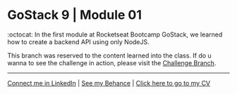 # GoStack 9 | Module 01

:octocat: In the first module at Rocketseat Bootcamp GoStack, we learned how to create a backend API using only NodeJS.

This branch was reserved to the content learned into the class. If do u wanna to see the challenge in action, please visit the [Challenge Branch](https://github.com/LeuAlmeida/api.projects/tree/challenge).

<hr/>

[Connect me in LinkedIn](http://linkedin.com/in/leonardoalmeida99) | [See my Behance](http://behance.net/almeida99) | [Click here to go to my CV](https://leunardo.dev)